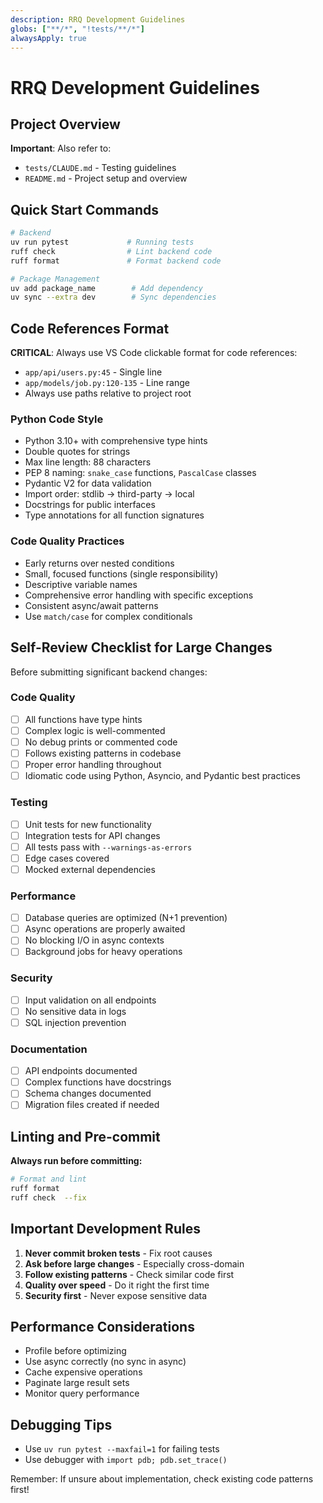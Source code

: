 ```yaml
---
description: RRQ Development Guidelines
globs: ["**/*", "!tests/**/*"]
alwaysApply: true
---
```

# RRQ Development Guidelines

## Project Overview

**Important**: Also refer to:
- `tests/CLAUDE.md` - Testing guidelines
- `README.md` - Project setup and overview

## Quick Start Commands
```bash
# Backend
uv run pytest             # Running tests
ruff check                # Lint backend code
ruff format               # Format backend code

# Package Management
uv add package_name        # Add dependency
uv sync --extra dev        # Sync dependencies
```

## Code References Format
**CRITICAL**: Always use VS Code clickable format for code references:
- `app/api/users.py:45` - Single line
- `app/models/job.py:120-135` - Line range
- Always use paths relative to project root

### Python Code Style
- Python 3.10+ with comprehensive type hints
- Double quotes for strings
- Max line length: 88 characters
- PEP 8 naming: `snake_case` functions, `PascalCase` classes
- Pydantic V2 for data validation
- Import order: stdlib → third-party → local
- Docstrings for public interfaces
- Type annotations for all function signatures

### Code Quality Practices
- Early returns over nested conditions
- Small, focused functions (single responsibility)
- Descriptive variable names
- Comprehensive error handling with specific exceptions
- Consistent async/await patterns
- Use `match/case` for complex conditionals

## Self-Review Checklist for Large Changes

Before submitting significant backend changes:

### Code Quality
- [ ] All functions have type hints
- [ ] Complex logic is well-commented
- [ ] No debug prints or commented code
- [ ] Follows existing patterns in codebase
- [ ] Proper error handling throughout
- [ ] Idiomatic code using Python, Asyncio, and Pydantic best practices

### Testing
- [ ] Unit tests for new functionality
- [ ] Integration tests for API changes
- [ ] All tests pass with `--warnings-as-errors`
- [ ] Edge cases covered
- [ ] Mocked external dependencies

### Performance
- [ ] Database queries are optimized (N+1 prevention)
- [ ] Async operations are properly awaited
- [ ] No blocking I/O in async contexts
- [ ] Background jobs for heavy operations

### Security
- [ ] Input validation on all endpoints
- [ ] No sensitive data in logs
- [ ] SQL injection prevention

### Documentation
- [ ] API endpoints documented
- [ ] Complex functions have docstrings
- [ ] Schema changes documented
- [ ] Migration files created if needed

## Linting and Pre-commit

**Always run before committing:**
```bash
# Format and lint
ruff format 
ruff check  --fix

```

## Important Development Rules

1. **Never commit broken tests** - Fix root causes
2. **Ask before large changes** - Especially cross-domain
3. **Follow existing patterns** - Check similar code first
4. **Quality over speed** - Do it right the first time
5. **Security first** - Never expose sensitive data

## Performance Considerations
- Profile before optimizing
- Use async correctly (no sync in async)
- Cache expensive operations
- Paginate large result sets
- Monitor query performance

## Debugging Tips
- Use `uv run pytest --maxfail=1` for failing tests
- Use debugger with `import pdb; pdb.set_trace()`

Remember: If unsure about implementation, check existing code patterns first!
